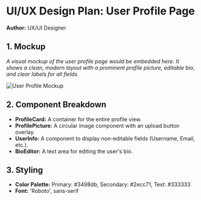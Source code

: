 # UI/UX Design Plan: User Profile Page

**Author:** UX/UI Designer

## 1. Mockup

*A visual mockup of the user profile page would be embedded here. It shows a clean, modern layout with a prominent profile picture, editable bio, and clear labels for all fields.*

![User Profile Mockup](https://i.imgur.com/example.png)

## 2. Component Breakdown

- **ProfileCard:** A container for the entire profile view.
- **ProfilePicture:** A circular image component with an upload button overlay.
- **UserInfo:** A component to display non-editable fields (Username, Email, etc.).
- **BioEditor:** A text area for editing the user's bio.

## 3. Styling

- **Color Palette:** Primary: #3498db, Secondary: #2ecc71, Text: #333333
- **Font:** 'Roboto', sans-serif
